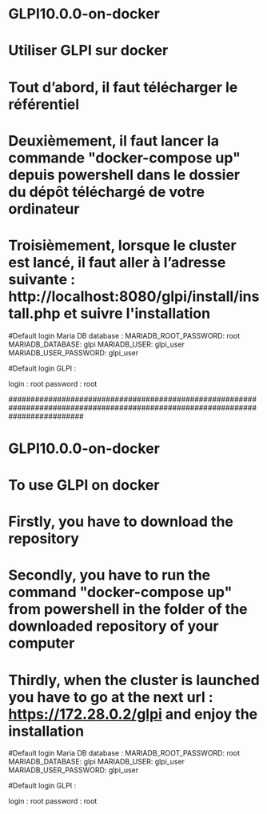 # GLPI10.0.0-on-docker

# Utiliser GLPI sur docker

# Tout d’abord, il faut télécharger le référentiel 

# Deuxièmement, il faut lancer la commande "docker-compose up" depuis powershell dans le dossier du dépôt téléchargé de votre ordinateur

# Troisièmement, lorsque le cluster est lancé, il faut aller à l’adresse suivante : http://localhost:8080/glpi/install/install.php et suivre l'installation

#Default login Maria DB database :
       MARIADB_ROOT_PASSWORD: root
       MARIADB_DATABASE: glpi
       MARIADB_USER: glpi_user
       MARIADB_USER_PASSWORD: glpi_user
       
#Default login GLPI :
  
login : root
password : root

#################################################################################################################################

# GLPI10.0.0-on-docker

# To use GLPI on docker

# Firstly, you have to download the repository 

# Secondly, you have to run the command "docker-compose up" from powershell in the folder of the downloaded repository of your computer

# Thirdly, when the cluster is launched you have to go at the next url : https://172.28.0.2/glpi and enjoy the installation

#Default login Maria DB database :
       MARIADB_ROOT_PASSWORD: root
       MARIADB_DATABASE: glpi
       MARIADB_USER: glpi_user
       MARIADB_USER_PASSWORD: glpi_user
       
#Default login GLPI :
  
login : root
password : root
